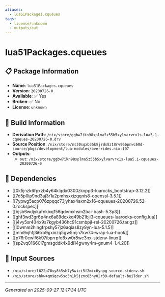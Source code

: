 ```yaml
---
aliases:
  - lua51Packages.cqueues
tags:
  - license/unknown
  - outputs/out
---
```


# lua51Packages.cqueues

## 📋 Package Information

- **Name**: `lua51Packages.cqueues`
- **Version**: `20200726-0`
- **Available**: ✅ Yes
- **Broken**: ✅ No
- **License**: `unknown`

## 🔧 Build Information

- **Derivation Path**: `/nix/store/ggbw7ikn98xplma5z55b5xylvarvrx1s-lua5.1-cqueues-20200726-0.drv`
- **Source Position**: `/nix/store/ns30sqxb36k8jrds8z18rv96bpnwc60d-source/pkgs/development/lua-modules/overrides.nix:107`
- **Outputs**:
  - `out`:  `/nix/store/ggbw7ikn98xplma5z55b5xylvarvrx1s-lua5.1-cqueues-20200726-0`

## 🔗 Dependencies

- [[0k5jnzk6fpxzb4y64klqdx0300zkvpp3-luarocks_bootstrap-3.12.2]]
- [[7d5p0ip9nd3aj3r1a2pmhsxxizqqnis8-openssl-3.5.1]]
- [[7ypwg5acp076zpqqc73jyhax4axm2x16-cqueues-20200726.52-0.rockspec]]
- [[bjsb6wdjykafnkixq156qdvmxhsm2bai-bash-5.3p3]]
- [[ghf3wd3gr6p4nx6a89dcxkq49b21bjl3-cqueues-luarocks-config.lua]]
- [[j4vy5sr404x9s7kgyb436hc91csmbpjl-rel-20200726.tar.gz]]
- [[l0wmm2hingfrpshy57jz6aqias8zy9yn-lua-5.1.5]]
- [[mm9vjh1j3i6rb9gxinzq5gw5mjn7kw74-wrap-lua-hook]]
- [[p76r0cwlf6k97ibprrpfd8xw0r8wc3nx-stdenv-linux]]
- [[sp2vq01660i7gmsgddk4x9di14gwny4m-gnum4-1.4.20]]

## 📁 Input Sources

- `/nix/store/l622p70vy8k5sh7y5wizi5f2mic6ynpg-source-stdenv.sh`
- `/nix/store/shkw4qm9qcw5sc5n1k5jznc83ny02r39-default-builder.sh`

---
*Generated on 2025-09-27 12:17:34 UTC*
